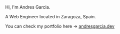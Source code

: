 
Hi, I'm Andres Garcia.

A Web Engineer located in Zaragoza, Spain.

You can check my portfolio here -> [andresgarcia.dev](https://andresgarcia.dev)
